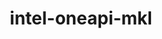 ---
title: "intel-oneapi-mkl"
layout: cache
categories: [package, develop-2023-06-25]
meta: {"versions": ["2023.1.0"], "compilers": ["gcc@=11.1.0", "gcc@=11.3.0", "oneapi@=2023.1.0"], "oss": ["ubuntu20.04", "ubuntu22.04"], "platforms": ["linux"], "targets": ["x86_64", "x86_64_v3"], "stacks": ["e4s", "e4s-oneapi", "ml-linux-x86_64-cpu", "ml-linux-x86_64-cuda", "ml-linux-x86_64-rocm", "root"], "num_specs": 5, "num_specs_by_stack": {"ml-linux-x86_64-cpu": 1, "root": 5, "ml-linux-x86_64-cuda": 1, "e4s-oneapi": 1, "ml-linux-x86_64-rocm": 1, "e4s": 1}}
spec_details: [{"hash": "qroafj7trriwiutwfibs5aerafkqctpv", "compiler": "gcc@=11.3.0", "versions": ["2023.1.0"], "os": "ubuntu22.04", "platform": "linux", "target": "x86_64_v3", "variants": ["build_system=generic", "~cluster", "+envmods", "~ilp64", "+shared", "threads=none"], "stacks": ["ml-linux-x86_64-cpu", "root"], "size": "-", "tarball": "https://binaries.spack.io/releases/develop-2023-06-25/build_cache/linux-ubuntu22.04-x86_64_v3/gcc-11.3.0/intel-oneapi-mkl-2023.1.0/linux-ubuntu22.04-x86_64_v3-gcc-11.3.0-intel-oneapi-mkl-2023.1.0-qroafj7trriwiutwfibs5aerafkqctpv.spack"}, {"hash": "zspvxvz7ckjzmq7evm47tw3bcdtmwcf2", "compiler": "gcc@=11.3.0", "versions": ["2023.1.0"], "os": "ubuntu22.04", "platform": "linux", "target": "x86_64_v3", "variants": ["build_system=generic", "~cluster", "+envmods", "~ilp64", "+shared", "threads=none"], "stacks": ["root", "ml-linux-x86_64-cuda"], "size": "-", "tarball": "https://binaries.spack.io/releases/develop-2023-06-25/build_cache/linux-ubuntu22.04-x86_64_v3/gcc-11.3.0/intel-oneapi-mkl-2023.1.0/linux-ubuntu22.04-x86_64_v3-gcc-11.3.0-intel-oneapi-mkl-2023.1.0-zspvxvz7ckjzmq7evm47tw3bcdtmwcf2.spack"}, {"hash": "wgx5hmlogdivpsy4vekd4e5dnxmpxazi", "compiler": "oneapi@=2023.1.0", "versions": ["2023.1.0"], "os": "ubuntu20.04", "platform": "linux", "target": "x86_64", "variants": ["build_system=generic", "~cluster", "+envmods", "~ilp64", "+shared", "threads=none"], "stacks": ["e4s-oneapi", "root"], "size": "-", "tarball": "https://binaries.spack.io/releases/develop-2023-06-25/build_cache/linux-ubuntu20.04-x86_64/oneapi-2023.1.0/intel-oneapi-mkl-2023.1.0/linux-ubuntu20.04-x86_64-oneapi-2023.1.0-intel-oneapi-mkl-2023.1.0-wgx5hmlogdivpsy4vekd4e5dnxmpxazi.spack"}, {"hash": "zuc5mkilwaip4cyeh3jmlwit3p5jbjbg", "compiler": "gcc@=11.3.0", "versions": ["2023.1.0"], "os": "ubuntu22.04", "platform": "linux", "target": "x86_64_v3", "variants": ["build_system=generic", "~cluster", "+envmods", "~ilp64", "+shared", "threads=none"], "stacks": ["root", "ml-linux-x86_64-rocm"], "size": "-", "tarball": "https://binaries.spack.io/releases/develop-2023-06-25/build_cache/linux-ubuntu22.04-x86_64_v3/gcc-11.3.0/intel-oneapi-mkl-2023.1.0/linux-ubuntu22.04-x86_64_v3-gcc-11.3.0-intel-oneapi-mkl-2023.1.0-zuc5mkilwaip4cyeh3jmlwit3p5jbjbg.spack"}, {"hash": "dankfkn6he5vsq337uzscy4mzstywzl5", "compiler": "gcc@=11.1.0", "versions": ["2023.1.0"], "os": "ubuntu20.04", "platform": "linux", "target": "x86_64_v3", "variants": ["build_system=generic", "~cluster", "+envmods", "~ilp64", "+shared", "threads=none"], "stacks": ["root", "e4s"], "size": "-", "tarball": "https://binaries.spack.io/releases/develop-2023-06-25/build_cache/linux-ubuntu20.04-x86_64_v3/gcc-11.1.0/intel-oneapi-mkl-2023.1.0/linux-ubuntu20.04-x86_64_v3-gcc-11.1.0-intel-oneapi-mkl-2023.1.0-dankfkn6he5vsq337uzscy4mzstywzl5.spack"}]
---